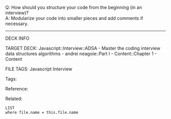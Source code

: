 Q: How should you structure your code from the beginning (in an interview)?  
A: Modularize your code into smaller pieces and add comments if necessary.
<!--ID: 1690027055580-->

---

DECK INFO

TARGET DECK: Javascript::Interview::ADSA - Master the coding interview data structures algorithms - andrei neagoie::Part I - Content::Chapter 1 - Content

FILE TAGS: Javascript Interview

Tags:

Reference:

Related:

```dataview
LIST
where file.name = this.file.name
```
